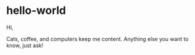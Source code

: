 # hello-world
Hi,

Cats, coffee, and computers keep me content. Anything else you want to know, just ask!
